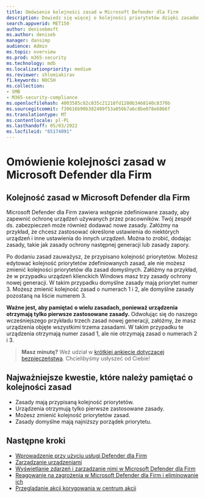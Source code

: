 ```yaml
---
title: Omówienie kolejności zasad w Microsoft Defender dla Firm
description: Dowiedz się więcej o kolejności priorytetów dzięki zasadom cyberbezpieczeństwa, aby chronić urządzenia firmowe za pomocą usługi Defender for Business.
search.appverid: MET150
author: denisebmsft
ms.author: deniseb
manager: dansimp
audience: Admin
ms.topic: overview
ms.prod: m365-security
ms.technology: mdb
ms.localizationpriority: medium
ms.reviewer: shlomiakirav
f1.keywords: NOCSH
ms.collection:
- SMB
- M365-security-compliance
ms.openlocfilehash: 4003585c82c835c21218fd1200b3468140c8370b
ms.sourcegitcommit: f30616b90b382409f53a056b7a6c8be078e6866f
ms.translationtype: MT
ms.contentlocale: pl-PL
ms.lasthandoff: 05/03/2022
ms.locfileid: "65174091"
---
```

# <a name="understand-policy-order-in-microsoft-defender-for-business"></a>Omówienie kolejności zasad w Microsoft Defender dla Firm

## <a name="policy-order-in-microsoft-defender-for-business"></a>Kolejność zasad w Microsoft Defender dla Firm

Microsoft Defender dla Firm zawiera wstępnie zdefiniowane zasady, aby zapewnić ochronę urządzeń używanych przez pracowników. Twój zespół ds. zabezpieczeń może również dodawać nowe zasady. Załóżmy na przykład, że chcesz zastosować określone ustawienia do niektórych urządzeń i inne ustawienia do innych urządzeń. Można to zrobić, dodając zasady, takie jak zasady ochrony następnej generacji lub zasady zapory.

Po dodaniu zasad zauważysz, że przypisano kolejność priorytetów. Możesz edytować kolejność priorytetów zdefiniowanych zasad, ale nie możesz zmienić kolejności priorytetów dla zasad domyślnych. Załóżmy na przykład, że w przypadku urządzeń klienckich Windows masz trzy zasady ochrony nowej generacji. W takim przypadku domyślne zasady mają priorytet numer 3. Możesz zmienić kolejność zasad o numerach 1 i 2, ale domyślne zasady pozostaną na liście numerem 3. 

**Ważne jest, aby pamiętać o wielu zasadach, ponieważ urządzenia otrzymają tylko pierwsze zastosowane zasady.** Odwołując się do naszego wcześniejszego przykładu trzech zasad nowej generacji, załóżmy, że masz urządzenia objęte wszystkimi trzema zasadami. W takim przypadku te urządzenia otrzymają numer zasad 1, ale nie otrzymają zasad o numerach 2 i 3. 

>
> **Masz minutę?**
> Weź udział w <a href="https://microsoft.qualtrics.com/jfe/form/SV_0JPjTPHGEWTQr4y" target="_blank">krótkiej ankiecie dotyczącej bezpieczeństwa</a>. Chcielibyśmy usłyszeć od Ciebie!
>

## <a name="key-points-to-remember-about-policy-order"></a>Najważniejsze kwestie, które należy pamiętać o kolejności zasad

- Zasady mają przypisaną kolejność priorytetów.
- Urządzenia otrzymują tylko pierwsze zastosowane zasady.
- Możesz zmienić kolejność priorytetów zasad.
- Zasady domyślne mają najniższy porządek priorytetu.

## <a name="next-steps"></a>Następne kroki

- [Wprowadzenie przy użyciu usługi Defender dla Firm](mdb-get-started.md)
- [Zarządzanie urządzeniami](mdb-manage-devices.md)
- [Wyświetlanie zdarzeń i zarządzanie nimi w Microsoft Defender dla Firm](mdb-view-manage-incidents.md)
- [Reagowanie na zagrożenia w Microsoft Defender dla Firm i eliminowanie ich](mdb-respond-mitigate-threats.md)
- [Przeglądanie akcji korygowania w centrum akcji](mdb-review-remediation-actions.md)